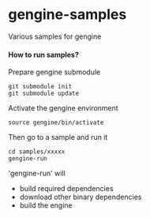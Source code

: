 gengine-samples
===============

Various samples for gengine

#### How to run samples?
Prepare gengine submodule

    git submodule init
    git submodule update

Activate the gengine environment

    source gengine/bin/activate
    
Then go to a sample and run it

    cd samples/xxxxx
    gengine-run
    
'gengine-run' will
 * build required dependencies
 * download other binary dependencies
 * build the engine

